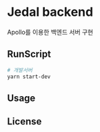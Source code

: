 # Jedal backend

Apollo를 이용한 백엔드 서버 구현

## RunScript

```bash
# 개발서버
yarn start-dev
```

## Usage

## License
